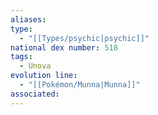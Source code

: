 ```yaml
---
aliases: 
type:
  - "[[Types/psychic|psychic]]"
national dex number: 518
tags:
  - Unova
evolution line:
  - "[[Pokémon/Munna|Munna]]"
associated: 
---
```

